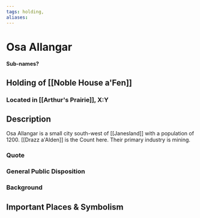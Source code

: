 ```yaml
---
tags: holding,
aliases:
---
```

# Osa Allangar
#### Sub-names?
## Holding of [[Noble House a'Fen]]
### Located in [[Arthur's Prairie]], X:Y
## Description
Osa Allangar is a small city south-west of [[Janesland]] with a population of 1200. [[Drazz a'Alden]] is the Count here. Their primary industry is mining.
### Quote

### General Public Disposition

### Background
## Important Places & Symbolism


